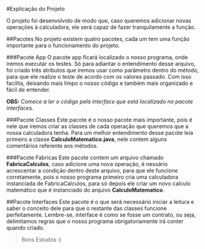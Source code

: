 #Explicação do Projeto

O projeto foi desenvolvido de modo que, caso queremos adicionar novas operações à calculadora, ele será capaz de fazer tranquilamente a função.

##Pacotes
No projeto existem quatro pacotes, cada um tem uma função importante para o funcionamento do projeto.

###Pacote App
O pacote app ficará localizado o nosso programa, onde iremos executar os testes. Só para adiantar o entendimento desse arquivo,  foi criado três atributos que iremos usar como parâmetro dentro do método, para que ele realize o teste de acordo com os valores passado. Com isso facilita, deixando mais limpo o nosso código e também mais organizado e fácil de entender.

**OBS:** _Comece a ler o código pela interface que está localizado no pacote interfaces._

###Pacote Classes
Este pacote é o nosso pacote mais importante, pois é nele que iremos criar as classes de cada operação que queremos que a nossa calculadora tenha. Para um melhor entendimento desse pacote leia primeiro a classe **CalculoMatematico.java**, nele contem alguns comentários referente aos métodos.

###Pacote Fabricas
Este pacote contem um arquivo chamado **FabricaCalculos**, caso adicione uma nova operação, é nessário acrescentar a condição dentro deste arquivo, para que ele funcione corretamente, pois o nosso programa primeiro cria uma calculadora instanciada de FabricaCalculos, para só depois ele criar um novo calculo matemático que é instanciado do arquivo **CalculoMatematico**.

##Pacote Interfaces
Este pacote é o que será necessário iniciar a leitura e saber o conceito dele para que o restante das classes funcione perfeitamente. Lembre-se, interface é como se fosse um contrato, ou seja, delimitamos regras que o nosso programa obrigatoriamente irá conter quando criado.


>Bons Estudos :)